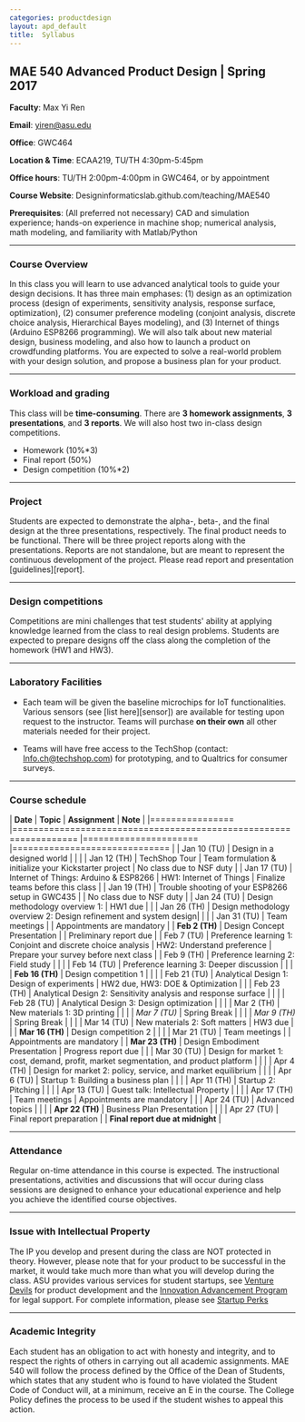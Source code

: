 ```yaml
---
categories: productdesign
layout: apd_default
title:  Syllabus
---
```


## MAE 540 Advanced Product Design | Spring 2017 

**Faculty**: Max Yi Ren 

**Email**: yiren@asu.edu 

**Office**: GWC464

**Location & Time**: ECAA219, TU/TH 4:30pm-5:45pm

**Office hours**: TU/TH 2:00pm-4:00pm in GWC464, or by appointment

**Course Website**: Designinformaticslab.github.com/teaching/MAE540

**Prerequisites**: (All preferred not necessary) CAD and simulation experience; 
hands-on experience in machine shop; numerical analysis, math modeling, and familiarity 
with Matlab/Python

***

### Course Overview

In this class you will learn to use advanced analytical tools to guide your design decisions. 
It has three main emphases: (1) design as an optimization process (design of experiments, sensitivity analysis,
response surface, optimization), (2) consumer preference modeling (conjoint analysis, discrete choice analysis,
Hierarchical Bayes modeling), and (3) 
Internet of things (Arduino ESP8266 programming). We will also talk about new material design, business modeling, 
and also how to launch a product on crowdfunding platforms. You are expected to solve a real-world problem with your 
design solution, and propose a business plan for your product.

***

### Workload and grading

This class will be **time-consuming**. There are **3 homework assignments**, **3 presentations**, and **3 reports**. We will also
host two in-class design competitions.

* Homework (10%*3)
* Final report (50%)
* Design competition (10%*2)

***

### Project

Students are expected to demonstrate the alpha-, beta-, and the final design at the three presentations, respectively.
The final product needs to be functional. There will be three project reports along with the presentations. Reports are 
not standalone, but are meant to represent the continuous development of the project. Please read report and presentation 
[guidelines][report]. 

***

### Design competitions

Competitions are mini challenges that test students' ability at applying knowledge learned from the class to real design
problems. Students are expected to prepare designs off the class along the completion of the homework (HW1 and HW3). 

***

### Laboratory Facilities

* Each team will be given the baseline microchips for IoT functionalities. Various sensors (see [list here][sensor]) are 
available for testing upon request to the instructor. Teams will purchase **on their own** all other materials needed for
their project.

* Teams will have free access to the TechShop (contact: Info.ch@techshop.com) for prototyping, and to Qualtrics for consumer surveys.

***

### Course schedule

| **Date**      	            | **Topic**                                                            	| **Assignment** 	        | **Note** 	                        |
|================               |==================================================================     |======================     |==============================     |
| Jan 10 (TU)	                | Design in a designed world                                      	|            	        |                           	|
| Jan 12 (TH)	                | TechShop Tour                                                     | Team formulation & initialize your Kickstarter project | No class due to NSF duty |
| Jan 17 (TU)	                | Internet of Things: Arduino & ESP8266                            	| HW1: Internet of Things           	        | Finalize teams before this class |
| Jan 19 (TH)	            | Trouble shooting of your ESP8266 setup in GWC435            	|       	        |  No class due to NSF duty    	                        |
| Jan 24 (TU)	            | Design methodology overview 1: | HW1 due           	        |      	                        |
| Jan 26 (TH)	            | Design methodology overview 2: Design refinement and system design|            	        |      	                        |
| Jan 31 (TU)               | Team meetings                                   	|            	        | Appointments are mandatory        |
| **Feb 2  (TH)**	        | Design Concept Presentation                                         	|            	        | Preliminary report due     	                        |
| Feb 7  (TU)	            | Preference learning 1: Conjoint and discrete choice analysis                 	| HW2: Understand preference      	| Prepare your survey before next class      	|
| Feb 9  (TH)	            | Preference learning 2: Field study                  	            |            	        |      	    |
| Feb 14 (TU)	            | Preference learning 3: Deeper discussion                                |            	        |      	                        |
| **Feb 16 (TH)**	        | Design competition 1                         	|            	        |      	                        |
| Feb 21 (TU)	            | Analytical Design 1: Design of experiments                        | HW2 due, HW3: DOE & Optimization      	|                           	|
| Feb 23 (TH)	            | Analytical Design 2: Sensitivity analysis and response surface    |            	        |                           	|
| Feb 28 (TU)	            | Analytical Design 3: Design optimization                          |            	        |                           	|
| Mar 2  (TH)	            | New materials 1: 3D printing                                      |            	        |                           	|
| *Mar 7  (TU)*	            | Spring Break                                                     	|            	        |                           	|
| *Mar 9  (TH)*	            | Spring Break                                                     	|            	        |                               |
| Mar 14 (TU)	            | New materials 2: Soft matters                                          	| HW3 due               |                           	|
| **Mar 16 (TH)**	            | Design competition 2                                   	|            	        |                            	|
| Mar 21 (TU)	            | Team meetings                     	|            	        | Appointments are mandatory     	    | 
| **Mar 23 (TH)**	        | Design Embodiment Presentation                                | Progress report due             	        |                           	|
| Mar 30 (TU)	            | Design for market 1: cost, demand, profit, market segmentation, and product platform 	                |            	        |                           	|
| Apr 4  (TH)	            | Design for market 2: policy, service, and market equilibrium      |            	        |                           	|
| Apr 6  (TU)	            | Startup 1: Building a business plan                               |            	        |                            	|
| Apr 11  (TH)	            | Startup 2: Pitching                              	                |            	        |                            	|
| Apr 13 (TU)	            | Guest talk: Intellectual Property                                 |            	        |                            	|
| Apr 17 (TH)	            | Team meetings                                      	            | Appointments are mandatory           	        |                            	|
| Apr 24 (TU)	            | Advanced topics                    	|            	        |                            	|
| **Apr 22 (TH)**	        | Business Plan Presentation                                        |            	        |                            	|
| Apr 27 (TU)	            | Final report preparation                                                         	|            	        | **Final report due at midnight**             	|

***

### Attendance

Regular on-time attendance in this course is expected. The instructional presentations, 
activities and discussions that will occur during class sessions are designed to enhance
 your educational experience and help you achieve the identified course objectives.
 
***
 
### Issue with Intellectual Property

The IP you develop and present during the class are NOT protected in theory. However, please note that
for your product to be successful in the market, it would take much more than what you will develop
during the class. ASU provides various services for student startups, see [Venture Devils][vd] for 
product development and the [Innovation Advancement Program][iap] for legal support. For complete information, 
please see [Startup Perks][sp]

***

### Academic Integrity

Each student has an obligation to act with honesty and integrity, and to respect the rights of others in carrying out all academic assignments. MAE 540 will follow the process defined by the Office of the Dean of Students, which states that any student who is found to have violated the Student Code of Conduct will, at a minimum, receive an E in the course. The College Policy defines the process to be used if the student wishes to appeal this action.

[vd]:https://engineering.asu.edu/startup-center/venture-devils/
[iap]: https://www.law.asu.edu/experiences/clinics/iap
[sp]: https://docs.google.com/document/d/1Tt1K5hm_-xLq32ZcJGbZ6rfNh2sZg03qUVPQSNrTREk/edit